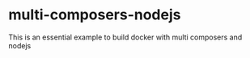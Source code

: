 # multi-composers-nodejs
This is an essential example to build docker with multi composers and nodejs

